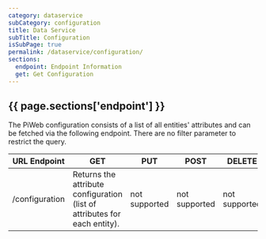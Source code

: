 ```yaml
---
category: dataservice
subCategory: configuration
title: Data Service
subTitle: Configuration
isSubPage: true
permalink: /dataservice/configuration/
sections:
  endpoint: Endpoint Information
  get: Get Configuration
---
```


## {{ page.sections['endpoint'] }}

The PiWeb configuration consists of a list of all entities' attributes and can be fetched via the following endpoint. There are no filter parameter to restrict the query.

URL Endpoint | GET | PUT | POST | DELETE
-------------|-----|-----|------|-------
/configuration| Returns the attribute configuration (list of attributes for each entity). | not supported | not supported | not supported
